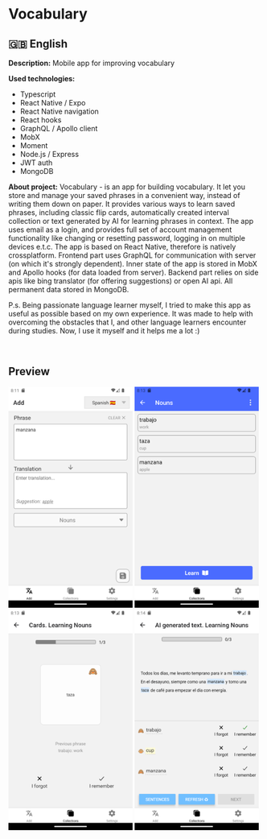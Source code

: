 # Vocabulary
## :uk: English
__Description:__ Mobile app for improving vocabulary

__Used technologies:__

- Typescript
- React Native / Expo
- React Native navigation
- React hooks
- GraphQL / Apollo client
- MobX
- Moment
- Node.js / Express
- JWT auth
- MongoDB

__About project:__ Vocabulary - is an app for building vocabulary. It let you store and manage your saved phrases in a convenient way, instead of writing them down on paper. It provides various ways to learn saved phrases, including classic flip cards, automatically created interval collection or text generated by AI for learning phrases in context. The app uses email as a login, and provides full set of account management functionality like changing or resetting password, logging in on multiple devices e.t.c. The app is based on React Native, therefore is natively crossplatform. Frontend part uses GraphQL for communication with server (on which it's strongly dependent). Inner state of the app is stored in MobX and Apollo hooks (for data loaded from server). Backend part relies on side apis like bing translator (for offering suggestions) or open AI api. All permanent data stored in MongoDB.

P.s. Being passionate language learner myself, I tried to make this app as useful as possible based on my own experience. It was made to help with overcoming the obstacles that I, and other language learners encounter during studies. Now, I use it myself and it helps me a lot :)

<br>

## Preview

<div style="display: flex, gap: 10px">
	<img alt="Add phrase" src="./preview/add.png" style="width: calc(50% - 5px)">
	<img alt="Collection" src="./preview/collection.png" style="width: calc(50% - 5px)">
</div>
<div style="display: flex, gap: 10px">
	<img alt="Flip cards" src="./preview/cards.png" style="width: calc(50% - 5px)">
	<img alt="AI generated text" src="./preview/ai.png" style="width: calc(50% - 5px)">
</div>